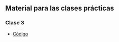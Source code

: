 ## Material para las clases prácticas

### Clase 3

* [Código](https://lautarocantar.github.io/curso_udesa/clase03/)
